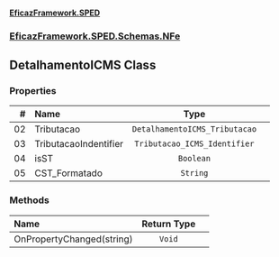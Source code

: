 #### [EficazFramework.SPED](EficazFrameworkSPED.md 'EficazFramework SPED')
### [EficazFramework.SPED.Schemas.NFe](EficazFramework.SPED.Schemas.NFe.md 'EficazFramework.SPED.Schemas.NFe')

## DetalhamentoICMS Class
### Properties

| # | Name | Type | |
| ---: | :--- | :---: | :--- |
| 02 | Tributacao | `DetalhamentoICMS_Tributacao` |  |
| 03 | TributacaoIndentifier | `Tributacao_ICMS_Identifier` |  |
| 04 | isST | `Boolean` |  |
| 05 | CST_Formatado | `String` |  |
### Methods

| Name | Return Type | |
| :--- | :---: | :--- |
| OnPropertyChanged(string) | `Void` |  |
